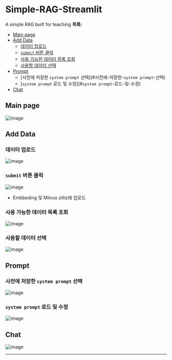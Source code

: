 # Simple-RAG-Streamlit
A simple RAG built for teaching
**목록:**
- [Main page](#Main-page)
- [Add Data](#Add-Data)
  - [데이터 업로드](#데이터-업로드)
  - [`submit` 버튼 클릭](#`submit`-버튼-클릭)
  - [사용 가능한 데이터 목록 조회](#사용-가능한-데이터-목록-조회)
  - [사용할 데이터 선택](#사용할-데이터-선택)
- [Prompt](#Prompt)
  - [사전에 저장한 `system prompt` 선택](#사전에-저장한-`system prompt`-선택)
  - [`system prompt` 로드 및 수정](#`system prompt`-로드-및-수정)
- [Chat](#Chat)

## Main page
![image](https://github.com/user-attachments/assets/b918b84d-c3de-4fb2-88d1-8c392b7c09fa)

## Add Data

### 데이터 업로드
![image](https://github.com/user-attachments/assets/5dd7eaa5-ffc1-41af-81a3-ef836f59d293)

### `submit` 버튼 클릭
![image](https://github.com/user-attachments/assets/c0f253cb-c1b6-46b1-aa96-369100e4a46e)

- Embbeding 및 Milvus zilliz에 업로드

### 사용 가능한 데이터 목록 조회
![image](https://github.com/user-attachments/assets/2ef11038-d75b-4c60-9d14-4af0c35acc00)

### 사용할 데이터 선택
![image](https://github.com/user-attachments/assets/65b61cae-147d-4d2a-9972-c95c12829084)

## Prompt

### 사전에 저장한 `system prompt` 선택
![image](https://github.com/user-attachments/assets/267b34db-26a6-42b6-8606-933cae345611)

### `system prompt` 로드 및 수정
![image](https://github.com/user-attachments/assets/235e37e1-e85a-44f7-b000-a1952289e5be)

## Chat
![image](https://github.com/user-attachments/assets/8aa63791-6218-4f45-809b-6029b86441ff)

---
